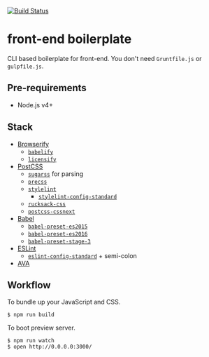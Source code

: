 
[![Build Status](https://travis-ci.org/uniba/front-end-boilerplate.svg?branch=master)](https://travis-ci.org/uniba/front-end-boilerplate)

# front-end boilerplate

CLI based boilerplate for front-end. You don't need `Gruntfile.js` or `gulpfile.js`.

## Pre-requirements

- Node.js v4+

## Stack

- [Browserify](http://browserify.org/)
  - [`babelify`](https://github.com/babel/babelify)
  - [`licensify`](https://github.com/twada/licensify)
- [PostCSS](http://postcss.org/)
  - [`sugarss`](https://github.com/postcss/sugarss) for parsing
  - [`precss`](https://github.com/jonathantneal/precss)
  - [`stylelint`](http://stylelint.io/)
    - [`stylelint-config-standard`](https://github.com/stylelint/stylelint-config-standard)
  - [`rucksack-css`](https://simplaio.github.io/rucksack/)
  - [`postcss-cssnext`](https://github.com/MoOx/postcss-cssnext)
- [Babel](https://babeljs.io/)
  - [`babel-preset-es2015`](https://babeljs.io/docs/plugins/preset-es2015/)
  - [`babel-preset-es2016`](https://babeljs.io/docs/plugins/preset-es2016/)
  - [`babel-preset-stage-3`](https://babeljs.io/docs/plugins/preset-stage-3/)
- [ESLint](http://eslint.org/)
  - [`eslint-config-standard`](https://github.com/feross/eslint-config-standard) + semi-colon
- [AVA](https://github.com/sindresorhus/ava)

## Workflow

To bundle up your JavaScript and CSS.

    $ npm run build

To boot preview server.

    $ npm run watch
    $ open http://0.0.0.0:3000/
